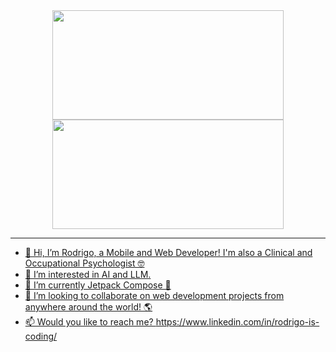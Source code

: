 <div align="center">
  <a href="https://github.com/rjuarez1903">
  <img height="175em" width="370" src="https://github-readme-stats.vercel.app/api?username=rjuarez1903&show_icons=true&theme=tokyonight&include_all_commits=true&count_private=true"/>
  <img height="175em" width="370" src="https://github-readme-stats.vercel.app/api/top-langs/?username=rjuarez1903&layout=compact&langs_count=7&theme=tokyonight"/>
</div>
<hr>

- 👋 Hi, I’m Rodrigo, a Mobile and Web Developer! I'm also a Clinical and Occupational Psychologist 🤓
- 👀 I’m interested in AI and LLM.
- 🌱 I’m currently Jetpack Compose 💪
- 💞️ I’m looking to collaborate on web development projects from anywhere around the world! 🌎
- 📫 Would you like to reach me? https://www.linkedin.com/in/rodrigo-is-coding/

<!---
rjuarez1903/rjuarez1903 is a ✨ special ✨ repository because its `README.md` (this file) appears on your GitHub profile.
You can click the Preview link to take a look at your changes.
--->
